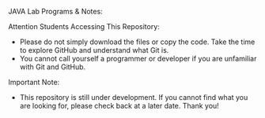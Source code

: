 JAVA Lab Programs & Notes:

Attention Students Accessing This Repository:

- Please do not simply download the files or copy the code. Take the time to explore GitHub and understand what Git is.
- You cannot call yourself a programmer or developer if you are unfamiliar with Git and GitHub.

Important Note:

- This repository is still under development. If you cannot find what you are looking for, please check back at a later date.
Thank you!